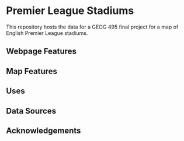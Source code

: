 # Premier League Stadiums
This repository hosts the data for a GEOG 495 final project for a map of English Premier League stadiums.

## Webpage Features

## Map Features

## Uses

## Data Sources

## Acknowledgements
